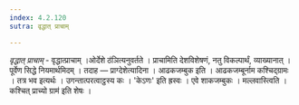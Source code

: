 ```yaml
---
index: 4.2.120
sutra: वृद्धात् प्राचाम्

---
```

_वृद्धात् प्राचाम्_ - वृद्धात्प्राचाम् ।ओर्देशे ठ॑ञित्यनुवर्तते । प्राचामिति देशविशेषणं, नतु विकल्पार्थं, व्याख्यानात् । पूर्वेण सिद्धे नियमार्थमिदम् । तदाह — प्राग्देशेत्यादिना । आढकजम्बुक इति । आढकजम्बूर्नाम कश्चिद्ग्रामः । तत्र भव इत्यर्थः । उगन्तात्परत्वाट्ठस्य कः । 'केऽणः' इति ह्रस्वः । एवे शाकजम्बुकः । मल्लवास्त्विति ।कश्चित् प्राच्यो ग्राम॑ इति शेषः । 